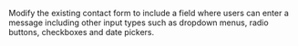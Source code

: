 Modify the existing contact form to include a field where users can enter a message including other input types such as dropdown menus, radio buttons, checkboxes and date pickers.